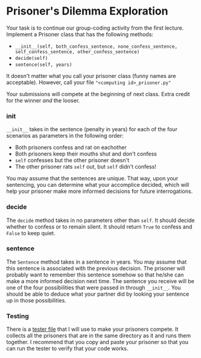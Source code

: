 # Prisoner's Dilemma Exploration

Your task is to continue our group-coding activity from the first lecture.
Implement a Prisoner class that has the following methods:

 - `__init__(self, both_confess_sentence, none_confess_sentence, self_confess_sentence, other_confess_sentence)`
 - `decide(self)`
 - `sentence(self, years)`

It doesn't matter what you call your prisoner class (funny names are acceptable).
However, call your file `"<computing id>_prisoner.py"`

Your submissions will compete at the beginning of next class. Extra credit for the winner *and* the looser.

 ### __init__

`__init__` takes in the sentence (penalty in years) for each of the four scenarios as parameters in the following order:

 - Both prisoners confess and rat on eachother
 - Both prisoners keep their mouths shut and don't confess
 - `self` confesses but the other prisoner doesn't
 - The other prisoner rats `self` out, but `self` didn't confess!

You may assume that the sentences are unique.
That way, upon your sentencing, you can determine what your accomplice decided, which will
help your prisoner make more informed decisions for future interrogations.

### decide

The `decide` method takes in no parameters other than `self`. It should decide whether to confess or to remain silent.
It should return `True` to confess and `False` to keep quiet.

### sentence

The `Sentence` method takes in a sentence in years. You may assume that this sentence is associated with the previous decision.
The prisoner will probably want to remember this sentence somehow so that he/she can make a more informed decision next time.
The sentence you receive will be one of the four possibilities that were passed in through `__init__`.
You should be able to deduce what your partner did by looking your sentence up in those possibilities.

### Testing

There is a [tester file](tester.py) that I will use to make your prisoners compete.
It collects all the prisoners that are in the same directory as it and runs them together.
I recommend that you copy and paste your prisoner so that you can run the tester to verify that your code works.
